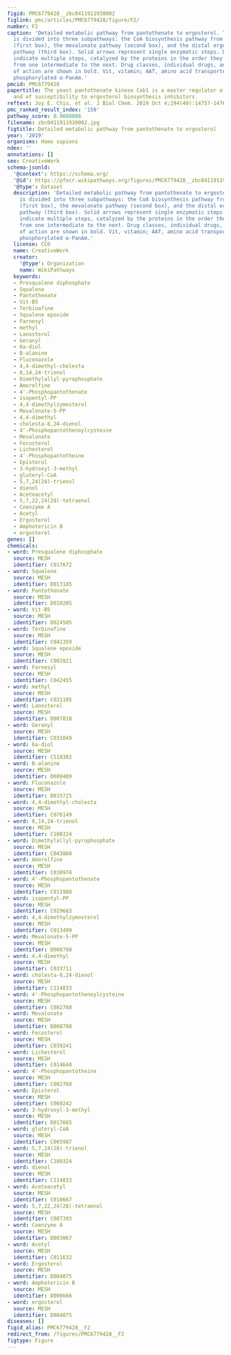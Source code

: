 ```yaml
---
figid: PMC6779428__zbc0411911930002
figlink: pmc/articles/PMC6779428/figure/F2/
number: F2
caption: 'Detailed metabolic pathway from pantothenate to ergosterol. The pathway
  is divided into three subpathways: the CoA biosynthesis pathway from pantothenate
  (first box), the mevalonate pathway (second box), and the distal ergosterol biosynthetic
  pathway (third box). Solid arrows represent single enzymatic steps. Dashed arrows
  indicate multiple steps, catalyzed by the proteins in the order they are listed,
  from one intermediate to the next. Drug classes, individual drugs, and their site
  of action are shown in bold. Vit, vitamin; AAT, amino acid transporter; P-α-PanAm,
  phosphorylated α-PanAm.'
pmcid: PMC6779428
papertitle: The yeast pantothenate kinase Cab1 is a master regulator of sterol metabolism
  and of susceptibility to ergosterol biosynthesis inhibitors.
reftext: Joy E. Chiu, et al. J Biol Chem. 2019 Oct 4;294(40):14757-14767.
pmc_ranked_result_index: '158'
pathway_score: 0.9608886
filename: zbc0411911930002.jpg
figtitle: Detailed metabolic pathway from pantothenate to ergosterol
year: '2019'
organisms: Homo sapiens
ndex: ''
annotations: []
seo: CreativeWork
schema-jsonld:
  '@context': https://schema.org/
  '@id': https://pfocr.wikipathways.org/figures/PMC6779428__zbc0411911930002.html
  '@type': Dataset
  description: 'Detailed metabolic pathway from pantothenate to ergosterol. The pathway
    is divided into three subpathways: the CoA biosynthesis pathway from pantothenate
    (first box), the mevalonate pathway (second box), and the distal ergosterol biosynthetic
    pathway (third box). Solid arrows represent single enzymatic steps. Dashed arrows
    indicate multiple steps, catalyzed by the proteins in the order they are listed,
    from one intermediate to the next. Drug classes, individual drugs, and their site
    of action are shown in bold. Vit, vitamin; AAT, amino acid transporter; P-α-PanAm,
    phosphorylated α-PanAm.'
  license: CC0
  name: CreativeWork
  creator:
    '@type': Organization
    name: WikiPathways
  keywords:
  - Presqualene diphosphate
  - Squalene
  - Pantothenate
  - Vit-B5
  - Terbinafine
  - Squalene epoxide
  - Farnesyl
  - methyl
  - Lanosterol
  - Geranyl
  - 6a-diol
  - B-alanine
  - Fluconazole
  - 4,4-dimethyl-cholesta
  - 8,14,24-trienol
  - Dimethylallyl-pyrophosphate
  - Amorolfine
  - 4'-Phosphopantothenate
  - isopentyl-PP
  - 4,4-dimethylzymosterol
  - Mevalonate-5-PP
  - 4,4-dimethyl
  - cholesta-8,24-dienol
  - 4'-Phosphopantothenoylcysteine
  - Mevalonate
  - Fecosterol
  - Lichesterol
  - 4'-Phosphopantotheine
  - Episterol
  - 3-hydroxyl-3-methyl
  - gluteryl-CoA
  - 5,7,24(28)-trienol
  - dienol
  - Acetoacetyl
  - 5,7,22,24(28)-tetraenol
  - Coenzyme A
  - Acetyl
  - Ergosterol
  - Amphotericin B
  - ergosterol
genes: []
chemicals:
- word: Presqualene diphosphate
  source: MESH
  identifier: C017672
- word: Squalene
  source: MESH
  identifier: D013185
- word: Pantothenate
  source: MESH
  identifier: D010205
- word: Vit-B5
  source: MESH
  identifier: D024505
- word: Terbinafine
  source: MESH
  identifier: C041359
- word: Squalene epoxide
  source: MESH
  identifier: C002821
- word: Farnesyl
  source: MESH
  identifier: C042455
- word: methyl
  source: MESH
  identifier: C031105
- word: Lanosterol
  source: MESH
  identifier: D007810
- word: Geranyl
  source: MESH
  identifier: C031049
- word: 6a-diol
  source: MESH
  identifier: C518382
- word: B-alanine
  source: MESH
  identifier: D000409
- word: Fluconazole
  source: MESH
  identifier: D015725
- word: 4,4-dimethyl-cholesta
  source: MESH
  identifier: C076149
- word: 8,14,24-trienol
  source: MESH
  identifier: C100324
- word: Dimethylallyl-pyrophosphate
  source: MESH
  identifier: C043060
- word: Amorolfine
  source: MESH
  identifier: C038974
- word: 4'-Phosphopantothenate
  source: MESH
  identifier: C011988
- word: isopentyl-PP
  source: MESH
  identifier: C029683
- word: 4,4-dimethylzymosterol
  source: MESH
  identifier: C013499
- word: Mevalonate-5-PP
  source: MESH
  identifier: D008798
- word: 4,4-dimethyl
  source: MESH
  identifier: C033711
- word: cholesta-8,24-dienol
  source: MESH
  identifier: C114833
- word: 4'-Phosphopantothenoylcysteine
  source: MESH
  identifier: C082768
- word: Mevalonate
  source: MESH
  identifier: D008798
- word: Fecosterol
  source: MESH
  identifier: C039241
- word: Lichesterol
  source: MESH
  identifier: C014640
- word: 4'-Phosphopantotheine
  source: MESH
  identifier: C082768
- word: Episterol
  source: MESH
  identifier: C060242
- word: 3-hydroxyl-3-methyl
  source: MESH
  identifier: D017665
- word: gluteryl-CoA
  source: MESH
  identifier: C065987
- word: 5,7,24(28)-trienol
  source: MESH
  identifier: C100324
- word: dienol
  source: MESH
  identifier: C114833
- word: Acetoacetyl
  source: MESH
  identifier: C010667
- word: 5,7,22,24(28)-tetraenol
  source: MESH
  identifier: C087393
- word: Coenzyme A
  source: MESH
  identifier: D003067
- word: Acetyl
  source: MESH
  identifier: C011632
- word: Ergosterol
  source: MESH
  identifier: D004875
- word: Amphotericin B
  source: MESH
  identifier: D000666
- word: ergosterol
  source: MESH
  identifier: D004875
diseases: []
figid_alias: PMC6779428__F2
redirect_from: /figures/PMC6779428__F2
figtype: Figure
---
```

